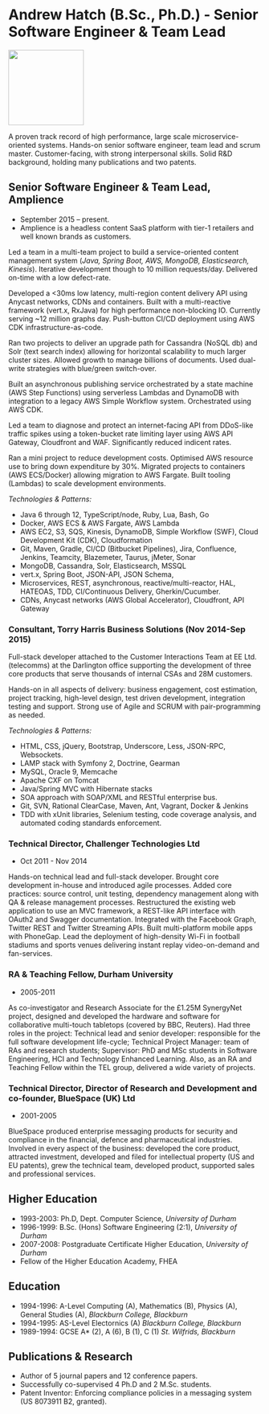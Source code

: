 # Andrew Hatch (B.Sc., Ph.D.) - Senior Software Engineer & Team Lead

<img src="https://chart.apis.google.com/chart?cht=tx&chl=call(me)%20=%20{%2b44\left{{{7949}\over{418199}}\right}}&chs=150" width="150">

A proven track record of high performance, large scale microservice-oriented systems. Hands-on senior software engineer, team lead and scrum master. Customer-facing, with strong interpersonal skills. Solid R&D background, holding many publications and two patents.

## Senior Software Engineer & Team Lead, Amplience

* September 2015 – present.
* Amplience is a headless content SaaS platform with tier-1
retailers and well known brands as customers.

Led a team in a multi-team project to build a service-oriented
content management system (_Java, Spring Boot, AWS, MongoDB,
Elasticsearch, Kinesis_).
Iterative development though to 10 million requests/day.
Delivered on-time with a low defect-rate.

Developed a <30ms low latency, multi-region content
delivery API using Anycast networks, CDNs and containers. Built
with a multi-reactive framework (vert.x, RxJava) for
high performance non-blocking IO. Currently serving
~12 million graphs day. Push-button CI/CD deployment using
AWS CDK infrastructure-as-code.

Ran two projects to deliver an upgrade path
for Cassandra (NoSQL db) and Solr (text search index) allowing
for horizontal scalability to much larger cluster sizes. Allowed
growth to manage billions of documents. Used dual-write strategies
with blue/green switch-over.

Built an asynchronous publishing service orchestrated by
a state machine (AWS Step Functions) using serverless Lambdas and
DynamoDB with integration to a legacy AWS Simple Workflow system.
Orchestrated using AWS CDK.

Led a team to diagnose and protect an internet-facing API from
DDoS-like traffic spikes using a token-bucket rate limiting
layer using AWS API Gateway, Cloudfront and WAF.
Significantly reduced indicent rates.

Ran a mini project to reduce development costs. Optimised
AWS resource use to bring down expenditure by 30%.
Migrated projects to containers (AWS ECS/Docker) allowing
migration to AWS Fargate. Built tooling (Lambdas) to scale development environments.

_Technologies & Patterns:_

* Java 6 through 12, TypeScript/node, Ruby, Lua, Bash, Go
* Docker, AWS ECS & AWS Fargate, AWS Lambda
* AWS EC2, S3, SQS, Kinesis, DynamoDB, Simple Workflow (SWF), Cloud Development Kit (CDK), Cloudformation
* Git, Maven, Gradle, CI/CD (Bitbucket Pipelines), Jira, Confluence, Jenkins, Teamcity, Blazemeter, Taurus, jMeter, Sonar
* MongoDB, Cassandra, Solr, Elasticsearch, MSSQL
* vert.x, Spring Boot, JSON-API, JSON Schema,
* Microservices, REST, asynchronous, reactive/multi-reactor, HAL, HATEOAS, TDD, CI/Continuous Delivery, Gherkin/Cucumber.
* CDNs, Anycast networks (AWS Global Accelerator), Cloudfront, API Gateway

### Consultant, Torry Harris Business Solutions (Nov 2014-Sep 2015)

Full-stack developer attached to the Customer Interactions Team at EE Ltd. (telecomms) at the Darlington office supporting the development of three core products that serve thousands of internal CSAs and 28M customers.

Hands-on in all aspects of delivery: business engagement, cost estimation, project tracking, high-level design, test driven development, integration testing and support. Strong use of Agile and SCRUM with pair-programming as needed.

_Technologies & Patterns:_

* HTML, CSS, jQuery, Bootstrap, Underscore, Less, JSON-RPC, Websockets.
* LAMP stack with Symfony 2, Doctrine, Gearman
* MySQL, Oracle 9, Memcache
* Apache CXF on Tomcat
* Java/Spring MVC with Hibernate stacks
* SOA approach with SOAP/XML and RESTful enterprise bus.
* Git, SVN, Rational ClearCase, Maven, Ant, Vagrant, Docker & Jenkins
* TDD with xUnit libraries, Selenium testing, code coverage analysis, and automated coding standards enforcement.

### Technical Director, Challenger Technologies Ltd

* Oct 2011 - Nov 2014

Hands-on technical lead and full-stack developer. Brought core development in-house and introduced agile processes. Added core practices: source control, unit testing, dependency management along with QA & release management processes. Restructured the existing web application to use an MVC framework, a REST-like API interface with OAuth2 and Swagger documentation. Integrated with the Facebook Graph, Twitter REST and Twitter Streaming APIs. Built multi-platform mobile apps with PhoneGap. Lead the deployment of high-density Wi-Fi in football stadiums and sports venues delivering instant replay video-on-demand and fan-services.

### RA & Teaching Fellow, Durham University

* 2005-2011

As co-investigator and Research Associate for the £1.25M SynergyNet project, designed and developed the hardware and software for collaborative multi-touch tabletops (covered by BBC, Reuters). Had three roles in the project: Technical lead and senior developer: responsible for the full software development life-cycle; Technical Project Manager: team of RAs and research students; Supervisor: PhD and MSc students in Software Engineering, HCI and Technology Enhanced Learning. Also, as an RA and Teaching Fellow within the TEL group, delivered a wide variety of projects.

### Technical Director, Director of Research and Development and co-founder, BlueSpace (UK) Ltd

* 2001-2005

BlueSpace produced enterprise messaging products for security and compliance in the financial, defence and pharmaceutical industries.  Involved in every aspect of the business: developed the core product, attracted investment, developed and filed for intellectual property (US and EU patents), grew the technical team, developed product, supported sales and professional services.

## Higher Education

* 1993-2003: Ph.D, Dept. Computer Science, _University of Durham_
* 1996-1999: B.Sc. (Hons) Software Engineering (2:1), _University of Durham_
* 2007-2008: Postgraduate Certificate Higher Education, _University of Durham_
* Fellow of the Higher Education Academy, FHEA

## Education

* 1994-1996: A-Level Computing (A), Mathematics (B), Physics (A), General Studies (A), _Blackburn College, Blackburn_
* 1994-1995: AS-Level Electornics (A) _Blackburn College, Blackburn_
* 1989-1994: GCSE A* (2), A (6), B (1), C (1) _St. Wilfrids, Blackburn_

## Publications & Research

* Author of 5 journal papers and 12 conference papers.
* Successfully co-supervised 4 Ph.D and 2 M.Sc. students.
* Patent Inventor: Enforcing compliance policies in a messaging system (US 8073911 B2, granted).
